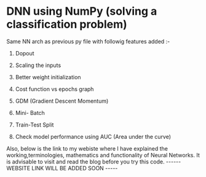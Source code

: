 # DNN using NumPy (solving a classification problem)
Same NN arch as previous py file with followig features added :-
1. Dopout
2. Scaling the inputs
3. Better weight initialization
4. Cost function vs epochs graph
5. GDM (Gradient Descent Momentum)
6. Mini- Batch

1. Train-Test Split
2. Check model performance using AUC (Area under the curve)



Also, below is the link to my webiste where I have explained the working,terminologies, mathematics and functionality of Neural Networks. It is advisable to visit and read the blog before you try this code.
------ WEBSITE LINK WILL BE ADDED SOON -----
